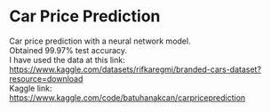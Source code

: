 # Car Price Prediction
Car price prediction with a neural network model.\
Obtained 99.97% test accuracy.\
I have used the data at this link: https://www.kaggle.com/datasets/rifkaregmi/branded-cars-dataset?resource=download \
Kaggle link: https://www.kaggle.com/code/batuhanakcan/carpriceprediction
